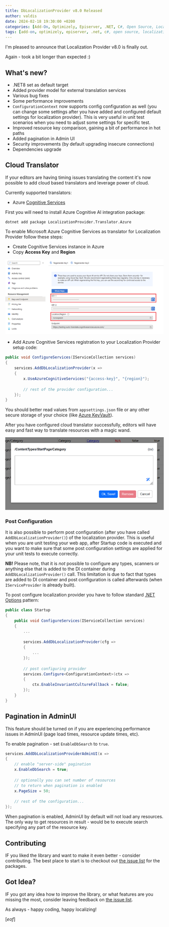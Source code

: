 ```yaml
---
title: DbLocalizationProvider v8.0 Released
author: valdis
date: 2024-02-18 19:30:00 +0200
categories: [Add-On, Optimizely, Episerver, .NET, C#, Open Source, Localization, Localization Provider]
tags: [add-on, optimizely, episerver, .net, c#, open source, localization, localization provider]
---
```


I'm pleased to announce that Localization Provider v8.0 is finally out.

Again - took a bit longer than expected :)

## What's new?

* .NET8 set as default target
* Added provider model for external translation services
* Various bug fixes
* Some performance improvements
* `ConfigurationContext` now supports config configuration as well (you can change some settings after you have added and configured default settings for localization provider). This is very useful in unit test scenarios when you need to adjust some settings for specific test.
* Improved resource key comparison, gaining a bit of performance in hot paths
* Added pagination in Admin UI
* Security improvements (by default upgrading insecure connections)
* Dependencies upgrade

## Cloud Translator

If your editors are having timing issues translating the content it's now possible to add cloud based translators and leverage power of cloud.

Currently supported translators:

* Azure [Cognitive Services](https://learn.microsoft.com/en-us/azure/ai-services/translator/translator-overview)

First you will need to install Azure Cognitive AI integration package:

```
dotnet add package LocalizationProvider.Translator.Azure
```

To enable Microsoft Azure Cognitive Services as translator for Localization Provider follow these steps:

* Create Cognitive Services instance in Azure
* Copy **Access Key** and **Region**

![](/assets/img/2024/02/auto-translate-1.png)

* Add Azure Cognitive Services registration to your Localization Provider setup code:

```csharp
public void ConfigureServices(IServiceCollection services)
{
    services.AddDbLocalizationProvider(x =>
    {
        x.UseAzureCognitiveServices("{access-key}", "{region}");

        // rest of the provider configuration...
    });
}
```

You should better read values from `appsettings.json` file or any other secure storage of your choice (like [Azure KeyVault](https://azure.microsoft.com/en-us/products/key-vault)).

After you have configured cloud translator successfully, editors will have easy and fast way to translate resources with a magic wand.

![](/assets/img/2024/02/auto-translate-2.png)

### Post Configuration

It is also possible to perform post configuration (after you have called `AddDbLocalizationProvider()`) of the localization provider.
This is useful when you are unit testing your web app, after Startup code is executed and you want to make sure that some post configuration settings are applied for your unit tests to execute correctly.

**NB!** Please note, that it is *not* possible to configure any types, scanners or anything else that is added to the DI container during `AddDbLocalizationProvider()` call. This limitation is due to fact that types are added to DI container and post configuration is called afterwards (when `IServiceProvider` is already built).

To post configure localization provider you have to follow standard [.NET Options](https://learn.microsoft.com/en-us/dotnet/core/extensions/options) pattern:

```csharp
public class Startup
{
    public void ConfigureServices(IServiceCollection services)
    {
        ...

        services.AddDbLocalizationProvider(cfg =>
        {
            ...
        });

        // post configuring provider
        services.Configure<ConfigurationContext>(ctx =>
        {
            ctx.EnableInvariantCultureFallback = false;
        });
    }
}
```

## Pagination in AdminUI

This feature should be turned on if you are experiencing performance issues in AdminUI (page load times, resource update times, etc).

To enable pagination - set `EnableDbSearch` to `true`.

```csharp
services.AddDbLocalizationProviderAdminUI(x =>
{
    // enable "server-side" pagination
    x.EnableDbSearch = true;

    // optionally you can set number of resources
    // to return when pagination is enabled
    x.PageSize = 50;

    // rest of the configuration...
});
```

When pagination is enabled, AdminUI by default will not load any resources. The only way to get resources in result - would be to execute search specifying any part of the resource key.

## Contributing

IF you liked the library and want to make it even better - consider contributing. The best place to start is to checkout out [the issue list](https://github.com/valdisiljuconoks/LocalizationProvider/issues) for the packages.

## Got Idea?

IF you got any idea how to improve  the library, or what features are you missing the most, consider leaving feedback on [the issue list](https://github.com/valdisiljuconoks/LocalizationProvider/issues).

As always - happy coding, happy localizing!

[*eof*]

